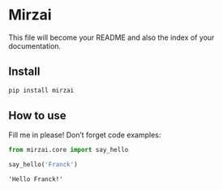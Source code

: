 Mirzai
================

<!-- WARNING: THIS FILE WAS AUTOGENERATED! DO NOT EDIT! -->

This file will become your README and also the index of your
documentation.

## Install

``` sh
pip install mirzai
```

## How to use

Fill me in please! Don’t forget code examples:

``` python
from mirzai.core import say_hello
```

``` python
say_hello('Franck')
```

    'Hello Franck!'
